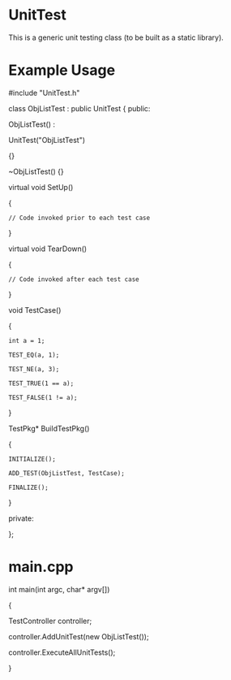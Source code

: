 # UnitTest
This is a generic unit testing class (to be built as a static library).

# Example Usage

#include "UnitTest.h"

class ObjListTest : public UnitTest
{
public:

  ObjListTest() :
  
  UnitTest("ObjListTest")
  
  {}
  
  ~ObjListTest() {}

  virtual void SetUp()
  
  {
  
    // Code invoked prior to each test case
    
  }
  
  
  virtual void TearDown()
  
  {
  
    // Code invoked after each test case
    
  }
  
  
  void TestCase()
  
  {
  
    int a = 1;
    
    TEST_EQ(a, 1);
    
    TEST_NE(a, 3);
    
    TEST_TRUE(1 == a);
    
    TEST_FALSE(1 != a);
    
  }
  
  
  TestPkg* BuildTestPkg()
  
  {
  
    INITIALIZE();
    
    ADD_TEST(ObjListTest, TestCase);
    
    FINALIZE();
    
  }


private:

};


# main.cpp
int main(int argc, char* argv[])

{

  TestController controller;
  
  controller.AddUnitTest(new ObjListTest());
  
  controller.ExecuteAllUnitTests();
  
}
